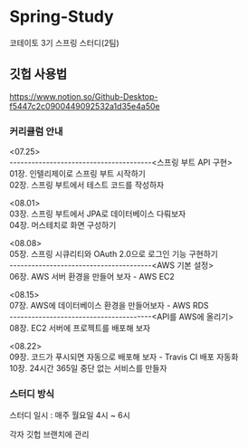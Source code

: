 # Spring-Study
코테이토 3기 스프링 스터디(2팀)


## 깃헙 사용법  
https://www.notion.so/Github-Desktop-f5447c2c0900449092532a1d35e4a50e

### 커리큘럼 안내  

<07.25>  
---------------------------------------<스프링 부트 API 구현>   
01장. 인텔리제이로 스프링 부트 시작하기  
02장. 스프링 부트에서 테스트 코드를 작성하자  

<08.01>  
03장. 스프링 부트에서 JPA로 데이터베이스 다뤄보자  
04장. 머스테치로 화면 구성하기  

<08.08>  
05장. 스프링 시큐리티와 OAuth 2.0으로 로그인 기능 구현하기  
---------------------------------------<AWS 기본 설정>  
06장. AWS 서버 환경을 만들어 보자 - AWS EC2  

<08.15>  
07장. AWS에 데이터베이스 환경을 만들어보자 - AWS RDS  
---------------------------------------<API를 AWS에 올리기>   
08장. EC2 서버에 프로젝트를 배포해 보자  

<08.22>  
09장. 코드가 푸시되면 자동으로 배포해 보자 - Travis CI 배포 자동화  
10장. 24시간 365일 중단 없는 서비스를 만들자  

### 스터디 방식  

스터디 일시 : 매주 월요일 4시 ~  6시  

각자 깃헙 브랜치에 관리    
